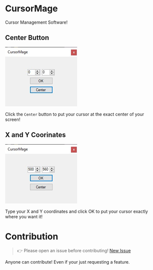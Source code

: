 # CursorMage
Cursor Management Software!

## Center Button
![Image!](./CursorMage/OutsideAssets/ScreenShot1.jpg)

Click the `Center` button to put your cursor at the exact center of your screen!

## X and Y Coorinates
![Image!](./CursorMage/OutsideAssets/ScreenShot2.jpg)

Type your X and Y coordinates and click OK to put your cursor exactly where you want it!

# Contribution
> 👉 Please open an issue before contributing! [New Issue](https://github.com/finngreiter/CursorMage/issues/new/choose)

Anyone can contribute! Even if your just requesting a feature.
